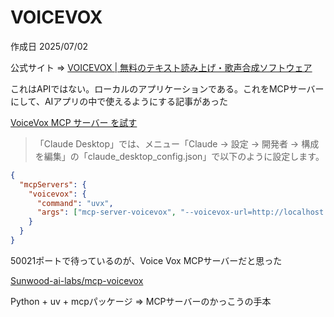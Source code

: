 # VOICEVOX

作成日 2025/07/02

公式サイト => [VOICEVOX | 無料のテキスト読み上げ・歌声合成ソフトウェア](https://voicevox.hiroshiba.jp/)

これはAPIではない。ローカルのアプリケーションである。これをMCPサーバーにして、AIアプリの中で使えるようにする記事があった

[VoiceVox MCP サーバー を試す](https://note.com/npaka/n/ne471d8a787dc)

> 「Claude Desktop」では、メニュー「Claude → 設定 → 開発者 → 構成を編集」の「claude_desktop_config.json」で以下のように設定します。

```json
{
  "mcpServers": {
    "voicevox": {
      "command": "uvx",
      "args": ["mcp-server-voicevox", "--voicevox-url=http://localhost:50021"]
    }
  }
}
```

50021ポートで待っているのが、Voice Vox MCPサーバーだと思った

[Sunwood-ai-labs/mcp-voicevox](https://github.com/Sunwood-ai-labs/mcp-voicevox/)

Python + uv + mcpパッケージ => MCPサーバーのかっこうの手本
